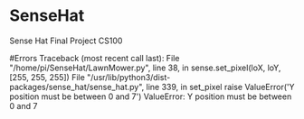 # SenseHat
Sense Hat Final Project CS100

#Errors
Traceback (most recent call last):
  File "/home/pi/SenseHat/LawnMower.py", line 38, in <module>
    sense.set_pixel(loX, loY, [255, 255, 255])
  File "/usr/lib/python3/dist-packages/sense_hat/sense_hat.py", line 339, in set_pixel
    raise ValueError('Y position must be between 0 and 7')
ValueError: Y position must be between 0 and 7
